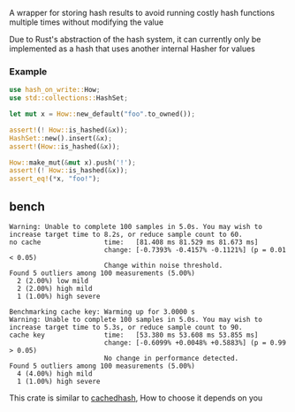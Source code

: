 A wrapper for storing hash results to avoid running costly hash functions
multiple times without modifying the value

Due to Rust's abstraction of the hash system,
it can currently only be implemented as a hash that uses another internal Hasher for values

### Example
```rust
use hash_on_write::How;
use std::collections::HashSet;

let mut x = How::new_default("foo".to_owned());

assert!(! How::is_hashed(&x));
HashSet::new().insert(&x);
assert!(How::is_hashed(&x));

How::make_mut(&mut x).push('!');
assert!(! How::is_hashed(&x));
assert_eq!(*x, "foo!");
```

## bench

```ignore
Warning: Unable to complete 100 samples in 5.0s. You may wish to increase target time to 8.2s, or reduce sample count to 60.
no cache                time:   [81.408 ms 81.529 ms 81.673 ms]
                        change: [-0.7393% -0.4157% -0.1121%] (p = 0.01 < 0.05)
                        Change within noise threshold.
Found 5 outliers among 100 measurements (5.00%)
  2 (2.00%) low mild
  2 (2.00%) high mild
  1 (1.00%) high severe

Benchmarking cache key: Warming up for 3.0000 s
Warning: Unable to complete 100 samples in 5.0s. You may wish to increase target time to 5.3s, or reduce sample count to 90.
cache key               time:   [53.380 ms 53.608 ms 53.855 ms]
                        change: [-0.6099% +0.0048% +0.5883%] (p = 0.99 > 0.05)
                        No change in performance detected.
Found 5 outliers among 100 measurements (5.00%)
  4 (4.00%) high mild
  1 (1.00%) high severe
```

This crate is similar to [cachedhash], How to choose it depends on you

[cachedhash]: https://crates.io/crates/cachedhash
